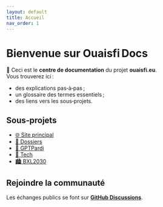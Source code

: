 ```yaml
---
layout: default
title: Accueil
nav_order: 1
---
```


# Bienvenue sur **Ouaisfi Docs**

👋 Ceci est le **centre de documentation** du projet **ouaisfi.eu**.  
Vous trouverez ici :

- des explications pas‑à‑pas ;
- un glossaire des termes essentiels ;
- des liens vers les sous‑projets.

## Sous‑projets
- [🌐 Site principal](https://ouaisfi.eu/)
- [📂 Dossiers](https://ouaisfi.eu/dossiers/)
- [🤖 GPTPardi](https://ouaisfi.eu/GPTPardi/)
- [🔧 Tech](https://ouaisfi.eu/tech/)
- [🏙️ BXL2030](https://ouaisfi.eu/bxl2030/)

## Rejoindre la communauté
Les échanges publics se font sur **[GitHub Discussions](https://github.com/ouaisfi/docs/discussions)**.
